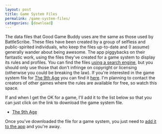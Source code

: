 ```yaml
---
layout: post
title: Game System Files
permalink: /game-system-files/
categories: [download]
---
```


The data files that Good Game Buddy uses are the same as those used by BattleScribe. These files have been created by a group of selfless and public-spirited individuals, who keep the files up-to-date and (I assume) generally wander about being awesome. The app piggybacks on their fantastic work, using the files they've created for a game system to display its rules and profiles. You can find the files [using a search engine](https://duckduckgo.com/?q=battlescribe+data+files), but you should only use those that don't infringe on copyright or licensing (otherwise you could be breaking the law). If you're interested in the game system file for [The 9th Age](http://www.the-ninth-age.com/) you can find it [here](https://github.com/goodgamebuddy/The-9th-Age/blob/master/GGB_Files/the9thage.ggb?raw=true). I'm planning to contact the creators of other games where the rules are available for free, so watch this space.

If and when I get the OK for a game, I'll add it to the list below so that you can just click on the link to download the game system file.

 - [The 9th Age](https://github.com/goodgamebuddy/The-9th-Age/blob/master/GGB_Files/the9thage.ggb?raw=true)

Once you've downloaded the file for a game system, you just need to [add it to the app](/how-to-add-a-game-system/#add-game-system-file) and you're away.
